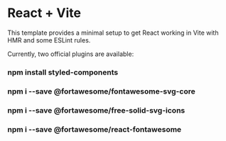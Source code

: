 # React + Vite

This template provides a minimal setup to get React working in Vite with HMR and some ESLint rules.

Currently, two official plugins are available:

### npm install styled-components
### npm i --save @fortawesome/fontawesome-svg-core
### npm i --save @fortawesome/free-solid-svg-icons
### npm i --save @fortawesome/react-fontawesome